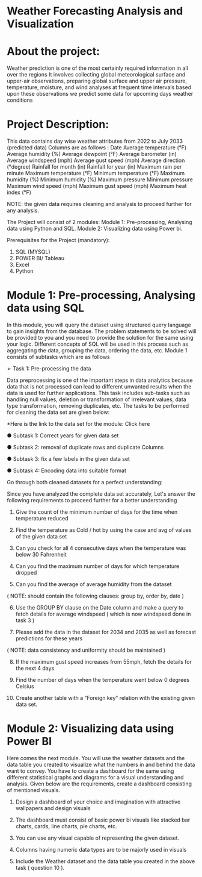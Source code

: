 # Weather Forecasting Analysis and Visualization

# About the project:
Weather prediction is one of the most certainly required information in all over the regions
It involves collecting global meteorological surface and upper-air observations, preparing global surface and upper air pressure, temperature, moisture, and wind analyses at frequent time intervals based upon these observations we predict some data for upcoming days weather conditions

# Project Description: 

This data contains day wise weather attributes from 2022 to July 2033 (predicted data)
Columns are as follows :
Date
Average temperature (°F)
Average humidity (%)
Average dewpoint (°F)
Average barometer (in)
Average windspeed (mph)
Average gust speed (mph)
Average direction (°degree)
Rainfall for month (in)
Rainfall for year (in)
Maximum rain per minute
Maximum temperature (°F)
Minimum temperature (°F)
Maximum humidity (%)
Minimum humidity (%)
Maximum pressure
Minimum pressure
Maximum wind speed (mph)
Maximum gust speed (mph)
Maximum heat index (°F)


NOTE: the given data requires cleaning and analysis to proceed further for any analysis.

The Project will consist of 2 modules:
Module 1: Pre-processing, Analysing data using Python and SQL.
Module 2: Visualizing data using Power bi.

Prerequisites for the Project (mandatory): 
1.	SQL (MYSQL)
2.	POWER BI/ Tableau
3.	Excel
4.	Python


# Module 1: Pre-processing, Analysing data using SQL

In this module, you will query the dataset using structured query language to gain insights from the database. The problem statements to be solved will be provided to you and you need to provide the solution for the same using your logic. Different concepts of SQL will be used in this process such as aggregating the data, grouping the data, ordering the data, etc. Module 1 consists of subtasks which are as follows

➢	Task 1: Pre-processing the data

Data preprocessing is one of the important steps in data analytics because data that is not processed can lead to different unwanted results when the data is used for further applications. This task includes sub-tasks such as handling null values, deletion or transformation of irrelevant values, data type transformation, removing duplicates, etc. The tasks to be performed for cleaning the data set are given below:


*Here is the link to the data set for the module: Click here

●	Subtask 1: Correct years for given data set
        
●	Subtask 2: removal of duplicate rows and duplicate Columns

●	Subtask 3: fix a few labels in the given data set 

●	Subtask 4: Encoding data into suitable format


Go through both cleaned datasets for a perfect understanding:

Since you have analyzed the complete data set accurately, Let's answer the following requirements to proceed further for a better understanding 

1.	Give the count of the minimum number of days for the time when temperature reduced

2.	Find the temperature as Cold / hot by using the case and avg of values of the given data set

3.	Can you check for all 4 consecutive days when the temperature was below 30 Fahrenheit

4.	Can you find the maximum number of days for which temperature dropped

5.	Can you find the average of average humidity from the dataset 

( NOTE: should contain the following clauses: group by, order by, date )

6.	Use the GROUP BY clause on the Date column and make a query to fetch details for average windspeed ( which is now windspeed done in task 3 )

7.	Please add the data in the dataset for 2034 and 2035 as well as forecast predictions for these years 

( NOTE: data consistency and uniformity should be maintained )

8.	If the maximum gust speed increases from 55mph, fetch the details for the next 4 days

9.	Find the number of days when the temperature went below 0 degrees Celsius 

10.	 Create another table with a “Foreign key” relation with the existing given data set.



# Module 2: Visualizing data using Power BI

Here comes the next module. You will use the weather datasets and the data table you created to visualize what the numbers in and behind the data want to convey. You have to create a dashboard for the same using different statistical graphs and diagrams for a visual understanding and analysis. Given below are the requirements, create a dashboard consisting of mentioned visuals.


1.	Design a dashboard of your choice and imagination with attractive wallpapers and design visuals


2.	The dashboard must consist of basic power bi visuals like stacked bar charts, cards, line charts, pie charts, etc.


3.	You can use any visual capable of representing the given dataset.


4.	Columns having numeric data types are to be majorly used in visuals


5.	Include the Weather dataset and the data table you created in the above task ( question 10 ).

